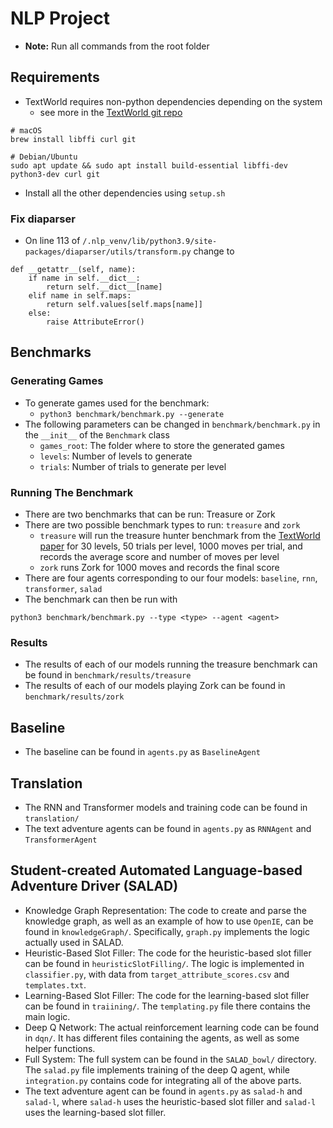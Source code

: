 # NLP Project

- **Note:** Run all commands from the root folder

## Requirements
- TextWorld requires non-python dependencies depending on the system
	- see more in the [TextWorld git repo][TW]

```
# macOS
brew install libffi curl git

# Debian/Ubuntu
sudo apt update && sudo apt install build-essential libffi-dev python3-dev curl git
```

- Install all the other dependencies using `setup.sh`

### Fix diaparser
- On line 113 of `/.nlp_venv/lib/python3.9/site-packages/diaparser/utils/transform.py` change to

```
def __getattr__(self, name):
	if name in self.__dict__:
		return self.__dict__[name]
	elif name in self.maps:
		return self.values[self.maps[name]]
	else:
		raise AttributeError()
```

## Benchmarks

### Generating Games
- To generate games used for the benchmark:
	- `python3 benchmark/benchmark.py --generate`
- The following parameters can be changed in `benchmark/benchmark.py` in the `__init__` of the `Benchmark` class
	- `games_root`: The folder where to store the generated games
	- `levels`: Number of levels to generate
	- `trials`: Number of trials to generate per level


### Running The Benchmark
- There are two benchmarks that can be run: Treasure or Zork
- There are two possible benchmark types to run: `treasure` and `zork`
	- `treasure` will run the treasure hunter benchmark from the [TextWorld paper][TW] for 30 levels, 50 trials per level, 1000 moves per trial, and records the average score and number of moves per level
	- `zork` runs Zork for 1000 moves and records the final score
- There are four agents corresponding to our four models: `baseline`, `rnn`, `transformer`, `salad`
- The benchmark can then be run with

```
python3 benchmark/benchmark.py --type <type> --agent <agent>
```

### Results
- The results of each of our models running the treasure benchmark can be found in `benchmark/results/treasure`
- The results of each of our models playing Zork can be found in `benchmark/results/zork`


## Baseline
- The baseline can be found in `agents.py` as `BaselineAgent`

## Translation
- The RNN and Transformer models and training code can be found in `translation/`
- The text adventure agents can be found in `agents.py` as `RNNAgent` and `TransformerAgent`

## Student-created Automated Language-based Adventure Driver (SALAD)

- Knowledge Graph Representation: The code to create and parse the knowledge graph,
  as well as an example of how to use `OpenIE`, can be found in `knowledgeGraph/`.
  Specifically, `graph.py` implements the logic actually used in SALAD.
- Heuristic-Based Slot Filler: The code for the heuristic-based slot filler can be
  found in `heuristicSlotFilling/`. The logic is implemented in `classifier.py`,
  with data from `target_attribute_scores.csv` and `templates.txt`.
- Learning-Based Slot Filler: The code for the learning-based slot filler can be
  found in `traiining/`. The `templating.py` file there contains the main logic.
- Deep Q Network: The actual reinforcement learning code can be found in `dqn/`.
  It has different files containing the agents, as well as some helper functions.
- Full System: The full system can be found in the `SALAD_bowl/` directory.
  The `salad.py` file implements training of the deep Q agent, while `integration.py`
  contains code for integrating all of the above parts.
- The text adventure agent can be found in `agents.py` as `salad-h` and `salad-l`,
  where `salad-h` uses the heuristic-based slot filler and `salad-l` uses the
  learning-based slot filler.


[TW]: https://github.com/microsoft/textworld
